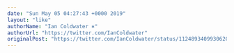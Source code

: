 ```yaml
---
date: "Sun May 05 04:27:43 +0000 2019"
layout: "like"
authorName: "Ian Coldwater ⎈"
authorUrl: "https://twitter.com/IanColdwater"
originalPost: "https://twitter.com/IanColdwater/status/1124893409930620929"
---
```

